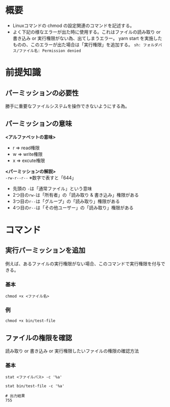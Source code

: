 # 概要
- Linuxコマンドの chmod の設定関連のコマンドを記述する。
- よく下記の様なエラーが出た時に使用する。これはファイルの読み取り or 書き込み or 実行権限がない為、出てしまうエラー。 
yarn start を実施したものの、このエラーが出た場合は「実行権限」を追加する。
```sh: フォルダパス/ファイル名: Permission denied```

# 前提知識
## パーミッションの必要性
勝手に重要なファイルシステムを操作できないようにする為。

## パーミッションの意味
**<アルファベットの意味>**  
- r => read権限
- w => write権限
- x => excute権限

**<パーミッションの解説>**  
```-rw-r--r--```
※数字で表すと「644」

- 先頭の ```-```は「通常ファイル」という意味
- 2つ目の```rw-```は「所有者」の「読み取り & 書き込み」権限がある
- 3つ目の```r--```は「グループ」の「読み取り」権限がある
- 4つ目の```r--```は「その他ユーザー」の「読み取り」権限がある


# コマンド
## 実行パーミッションを追加
例えば、あるファイルの実行権限がない場合、このコマンドで実行権限を付与できる。

### 基本
```shell
chmod +x <ファイル名>
```

### 例
```shell
chmod +x bin/test-file
```

## ファイルの権限を確認
読み取り or 書き込み or 実行権限したいファイルの権限の確認方法

### 基本
```shell
stat <ファイルパス> -c '%a'
```

```shell
stat bin/test-file -c '%a'
```
```
# 出力結果
755
```
